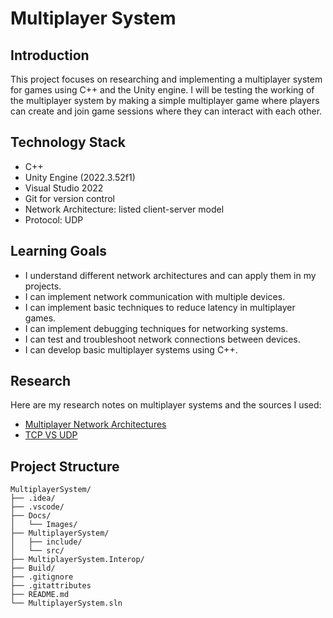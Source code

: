 # Multiplayer System

## Introduction
This project focuses on researching and implementing a multiplayer system for games using C++ and the Unity engine. 
I will be testing the working of the multiplayer system by making a simple multiplayer game where players can create and join game sessions where they can interact with each other.

## Technology Stack
- C++
- Unity Engine (2022.3.52f1)
- Visual Studio 2022
- Git for version control
- Network Architecture: listed client-server model
- Protocol: UDP

## Learning Goals
- I understand different network architectures and can apply them in my projects.
- I can implement network communication with multiple devices.
- I can implement basic techniques to reduce latency in multiplayer games.
- I can implement debugging techniques for networking systems.
- I can test and troubleshoot network connections between devices.
- I can develop basic multiplayer systems using C++.

## Research
Here are my research notes on multiplayer systems and the sources I used:

- [Multiplayer Network Architectures](./Docs/MultiplayerNetworkArchitectures.md)
- [TCP VS UDP](./Docs/TCP_VS_UDP.md)

## Project Structure
```
MultiplayerSystem/
├── .idea/
├── .vscode/
├── Docs/
│   └── Images/
├── MultiplayerSystem/
│   ├── include/
│   └── src/
├── MultiplayerSystem.Interop/ 
├── Build/
├── .gitignore
├── .gitattributes
├── README.md
└── MultiplayerSystem.sln
```
